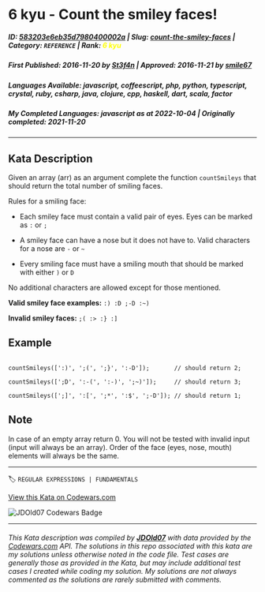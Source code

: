 # 6 kyu - Count the smiley faces!

##### **ID**: [583203e6eb35d7980400002a](https://www.codewars.com/kata/583203e6eb35d7980400002a) | **Slug**: [count-the-smiley-faces](https://www.codewars.com/kata/583203e6eb35d7980400002a) | **Category**: `REFERENCE` | **Rank**: <span style="color:yellow">6 kyu</span>

##### **First Published**: 2016-11-20 ***by*** [St3f4n](https://www.codewars.com/users/St3f4n) | **Approved**: 2016-11-21 ***by*** [smile67](https://www.codewars.com/users/smile67)

##### **Languages Available**: javascript, coffeescript, php, python, typescript, crystal, ruby, csharp, java, clojure, cpp, haskell, dart, scala, factor

##### **My Completed Languages**: javascript ***as at*** 2022-10-04 | **Originally completed**: 2021-11-20

---

## Kata Description


Given an array (arr) as an argument complete the function `countSmileys` that should return the total number of smiling faces.  



Rules for a smiling face:

- Each smiley face must contain a valid pair of eyes. Eyes can be marked as `:` or `;`

- A smiley face can have a nose but it does not have to. Valid characters for a nose are `-` or `~`

- Every smiling face must have a smiling mouth that should be marked with either `)` or `D`



No additional characters are allowed except for those mentioned.  



**Valid smiley face examples:** `:) :D ;-D :~)`  

**Invalid smiley faces:**  `;( :> :} :]`



## Example



```

countSmileys([':)', ';(', ';}', ':-D']);       // should return 2;

countSmileys([';D', ':-(', ':-)', ';~)']);     // should return 3;

countSmileys([';]', ':[', ';*', ':$', ';-D']); // should return 1;

```



## Note



In case of an empty array return 0. You will not be tested with invalid input (input will always be an array). Order of the face (eyes, nose, mouth) elements will always be the same.



---


🏷 `REGULAR EXPRESSIONS | FUNDAMENTALS`


[View this Kata on Codewars.com](https://www.codewars.com/kata/583203e6eb35d7980400002a)

![](https://www.codewars.com/users/jdold07/badges/large "JDOld07 Codewars Badge")

---

###### *This Kata description was compiled by [**JDOld07**](https://tpstech.dev) with data provided by the [Codewars.com](https://www.codewars.com) API.  The solutions in this repo associated with this kata are my solutions unless otherwise noted in the code file.  Test cases are generally those as provided in the Kata, but may include additional test cases I created while coding my solution.  My solutions are not always commented as the solutions are rarely submitted with comments.*
